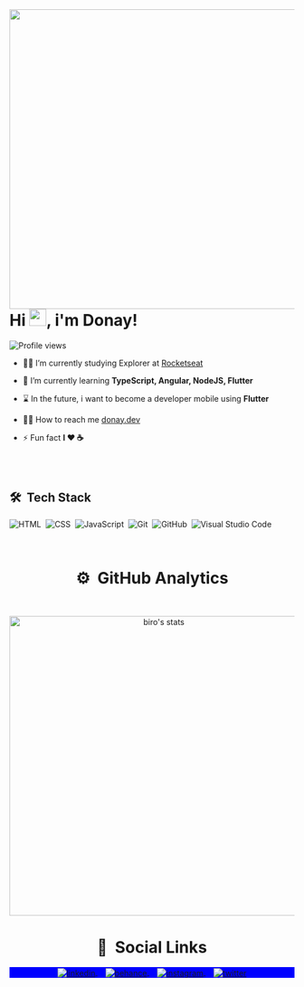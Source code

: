 <img align="right" height="530em" src="https://raw.githubusercontent.com/gist/lucasdonay/7329d013c542214a6a4eb148dbf08464/raw/55ec5796137d29980d23b3648b565a891ef52917/githubcardfinal2.svg">
<h1 align="left">Hi <img src="https://raw.githubusercontent.com/kaueMarques/kaueMarques/master/hi.gif" width="30px">, i'm Donay!</h1>
<p align="left"> <img src="https://komarev.com/ghpvc/?username=lucasdonay&color=blueviolet" alt="Profile views" /> </p>

- 👨‍🎓   I’m currently studying Explorer at [Rocketseat](https://www.rocketseat.com.br/explorer?utm_source=rocketseat&utm_medium=banner&utm_campaign=offer-smtc&utm_term=organic&utm_content=offer-smtc/)

- 🚀  I’m currently learning **TypeScript, Angular, NodeJS, Flutter**

- ⌛  In the future, i want to become a developer mobile using **Flutter**

- 👨‍💻  How to reach me  [donay.dev](https://donay.dev)

- ⚡  Fun fact **I ❤️️ ☕**

<br><br>

## 🛠 &nbsp;Tech Stack

![HTML](https://img.shields.io/badge/-HTML-05122A?style=flat&logo=HTML5)&nbsp;
![CSS](https://img.shields.io/badge/-CSS-05122A?style=flat&logo=CSS3&logoColor=1572B6)&nbsp;
![JavaScript](https://img.shields.io/badge/-JavaScript-05122A?style=flat&logo=javascript)&nbsp;
![Git](https://img.shields.io/badge/-Git-05122A?style=flat&logo=git)&nbsp;
![GitHub](https://img.shields.io/badge/-GitHub-05122A?style=flat&logo=github)&nbsp;
![Visual Studio Code](https://img.shields.io/badge/-Visual%20Studio%20Code-05122A?style=flat&logo=visual-studio-code&logoColor=007ACC)&nbsp;

<br>

<h1 align="center"> ⚙️ &nbsp;GitHub Analytics</h1>
<br>

<p align="center">
<img width="530em" src="https://github-readme-stats.vercel.app/api?username=lucasdonay&show_icons=true&theme=nightowl" alt="biro's stats"/>
</p>


<h1 align="center"> 📡 &nbsp;Social Links</h1>
<p align="center" style="background:blue">  
<a href="https://www.linkedin.com/in/lucasdonay/" target="_blank">
  <img align="center" src="https://img.shields.io/badge/-lucasdonay-05122A?style=flat&logo=linkedin" alt="linkedin"/>
</a> 
  ⠀
  <a href="https://www.behance.net/donaydev" target="_blank">
  <img align="center" src="https://img.shields.io/badge/-donaydev-05122A?style=flat&logo=BEHANCE" alt="behance"/>
</a> ⠀
    <a href="https://instagram.com/donays" target="_blank">
 <img align="center" src="https://img.shields.io/badge/-donays-05122A?style=flat&logo=instagram" alt="instagram"/>
</a>  
  ⠀
  <a href="https://www.behance.net/donaydev" target="_blank">
  <img align="center" src="https://img.shields.io/badge/-donaydev-05122A?style=flat&logo=twitter" alt="twitter"/>
</a>

  
</p>
